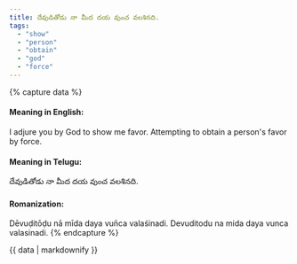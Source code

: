 ```yaml
---
title: దేవుడితోడు నా మీద దయ వుంచ వలశినది.
tags:
  - "show"
  - "person"
  - "obtain"
  - "god"
  - "force"
---
```


{% capture data %}
#### Meaning in English:
I adjure you by God to show me favor.
Attempting to obtain a person's favor by force.

#### Meaning in Telugu:
దేవుడితోడు నా మీద దయ వుంచ వలశినది.

#### Romanization:
Dēvuḍitōḍu nā mīda daya vun̄ca valaśinadi.
Devuditodu na mida daya vunca valasinadi.
{% endcapture %}

{{ data | markdownify }}

